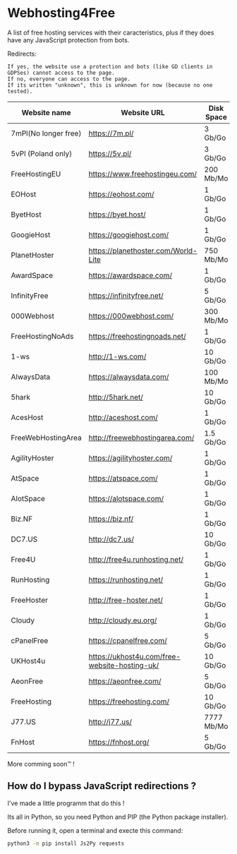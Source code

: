 # Webhosting4Free

A list of free hosting services with their caracteristics, plus if they does have any JavaScript protection from bots.

Redirects:          

```
If yes, the website use a protection and bots (like GD clients in GDPSes) cannot access to the page.
If no, everyone can access to the page.
If its written "unknown", this is unknown for now (because no one tested).
```
                       

|    Website name    |    Website URL                               |    Disk Space    |Bandwidth / month|    My rating     |Redirects|
|--------------------|----------------------------------------------|------------------|-----------------|------------------|---------|
|7mPl(No longer free)|https://7m.pl/                                |3 Gb/Go           |Unlimited        |2/10              |No       |
|5vPl (Poland only)  |https://5v.pl/                                |3 Gb/Go           |Unlimited        |3/10              |No       |
|FreeHostingEU       |https://www.freehostingeu.com/                |200 Mb/Mo         |4 Gb/Go          |4/10              |No       |
|EOHost              |https://eohost.com/                           |1 Gb/Go           |5 Gb/Go          |5/10              |No       |
|ByetHost            |https://byet.host/                            |1 Gb/Go           |50 Gb/Go         |6/10              |Yes      |
|GoogieHost          |https://googiehost.com/                       |1 Gb/Go           |100 Gb/Go        |6/10              |Unknown  |
|PlanetHoster        |https://planethoster.com/World-Lite           |750 Mb/Mo         |Unlimited        |4/10              |Unknown  |
|AwardSpace          |https://awardspace.com/                       |1 Gb/Go           |5 Gb/Go          |5/10              |No       |
|InfinityFree        |https://infinityfree.net/                     |5 Gb/Go           |Unlimited        |7/10              |Yes      |
|000Webhost          |https://000webhost.com/                       |300 Mb/Mo         |3 Gb/Go          |5/10              |No       |
|FreeHostingNoAds    |https://freehostingnoads.net/                 |1 Gb/Go           |5 Gb/Go          |5/10              |No       |
|1-ws                |http://1-ws.com/                              |10 Gb/Go          |Unlimited        |6/10              |Yes      |
|AlwaysData          |https://alwaysdata.com/                       |100 Mb/Mo         |Unlimited        |7/10              |No       |
|5hark               |http://5hark.net/                             |10 Gb/Go          |100 Gb/Go        |6/10              |Yes      |
|AcesHost            |http://aceshost.com/                          |1 Gb/Go           |5 Gb/Go          |6/10              |No       |
|FreeWebHostingArea  |http://freewebhostingarea.com/                |1.5 Gb/Go         |Unlimited        |8/10              |No       |
|AgilityHoster       |https://agilityhoster.com/                    |1 Gb/Go           |5 Gb/Go          |6/10              |No       |
|AtSpace             |https://atspace.com/                          |1 Gb/Go           |Unlimited        |7/10              |No       |
|AlotSpace           |https://alotspace.com/                        |1 Gb/Go           |5 Gb/Go          |6/10              |No       |
|Biz.NF              |https://biz.nf/                               |1 Gb/Go           |5 Gb/Go          |6/10              |No       |
|DC7.US              |http://dc7.us/                                |10 Gb/Go          |100 Gb/Go        |7/10              |Yes      |
|Free4U              |http://free4u.runhosting.net/                 |1 Gb/Go           |5 Gb/Go          |6/10              |No       |
|RunHosting          |https://runhosting.net/                       |1 Gb/Go           |5 Gb/Go          |6/10              |No       |
|FreeHoster          |http://free-hoster.net/                       |1 Gb/Go           |50 Gb/Go         |6/10              |Yes      |
|Cloudy              |http://cloudy.eu.org/                         |1 Gb/Go           |10 Gb/Go         |5/10              |Yes      |
|cPanelFree          |https://cpanelfree.com/                       |5 Gb/Go           |Unlimited        |5/10              |Unknown  |
|UKHost4u            |https://ukhost4u.com/free-website-hosting-uk/ |10 Gb/Go          |256 Mb/Mo        |3/10              |Unknown  |
|AeonFree            |https://aeonfree.com/                         |5 Gb/Go           |Unlimited        |5/10              |Yes      |
|FreeHosting         |https://freehosting.com/                      |10 Gb/Go          |Unlimited        |5/10              |Unknown  |
|J77.US              |http://j77.us/                                |7777 Mb/Mo        |77777 Mo/Mb      |6/10              |Yes      |
|FnHost              |https://fnhost.org/                           |5 Gb/Go           |Unlimited        |7/10              |Yes      |

More comming soon™ !

## How do I bypass JavaScript redirections ?

I've made a little programm that do this !

Its all in Python, so you need Python and PIP (the Python package installer).

Before running it, open a terminal and execte this command:

```bash
python3 -m pip install Js2Py requests
```
